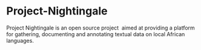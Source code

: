 # Project-Nightingale
Project Nightingale is an open source project  aimed at providing a platform for gathering, documenting and annotating textual data on local African languages.
